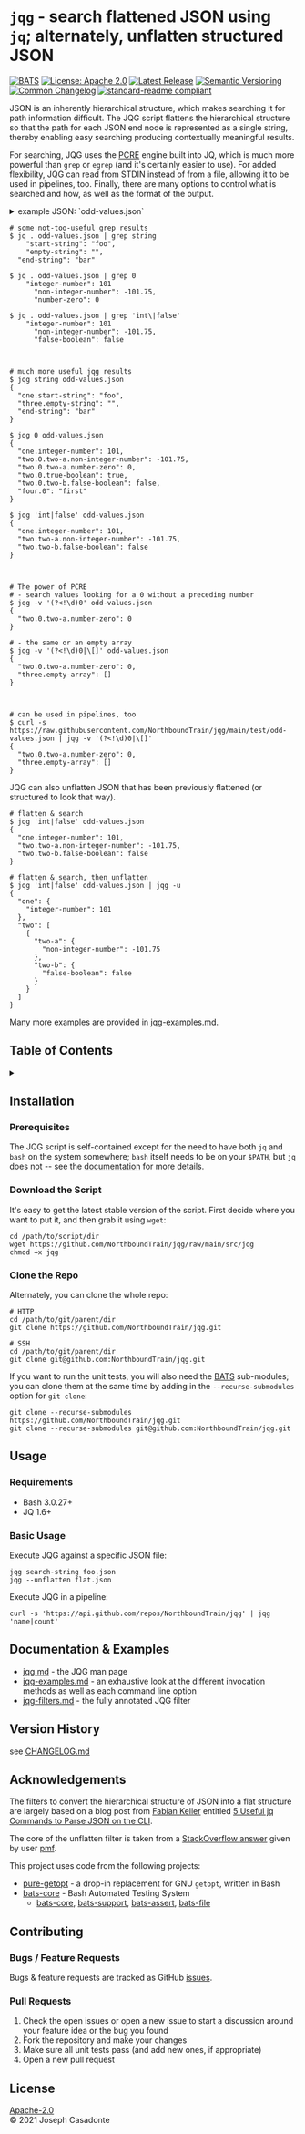 # `jqg` - search flattened JSON using `jq`; alternately, unflatten structured JSON

[![BATS](https://github.com/NorthboundTrain/jqg/actions/workflows/bats.yml/badge.svg)](https://github.com/NorthboundTrain/jqg/actions/workflows/bats.yml)
[![License: Apache 2.0](https://img.shields.io/badge/License-Apache_2.0-yellow.svg)](https://raw.githubusercontent.com/NorthboundTrain/jqg/main/LICENSE)
[![Latest Release](https://img.shields.io/github/v/release/NorthboundTrain/jqg?sort=semver)](https://github.com/NorthboundTrain/jqg/releases/latest)
[![Semantic Versioning](https://img.shields.io/badge/semantic_versioning-grey)](https://semver.org/)
[![Common Changelog](https://common-changelog.org/badge.svg)](https://common-changelog.org)
[![standard-readme compliant](https://img.shields.io/badge/readme%20style-standard-brightgreen.svg?style=flat-square)](https://github.com/RichardLitt/standard-readme)

JSON is an inherently hierarchical structure, which makes searching it for path information difficult. The JQG script flattens the hierarchical structure so that the path for each JSON end node is represented as a single string, thereby enabling easy searching producing contextually meaningful results.

For searching, JQG uses the [PCRE](https://en.wikipedia.org/wiki/Perl_Compatible_Regular_Expressions) engine built into JQ, which is much more powerful than `grep` or `egrep` (and it's certainly easier to use). For added flexibility, JQG can read from STDIN instead of from a file, allowing it to be used in pipelines, too. Finally, there are many options to control what is searched and how, as well as the format of the output.

<details><summary>example JSON: `odd-values.json`</summary>

```none
$ jq . odd-values.json
{
  "one": {
    "start-string": "foo",
    "null-value": null,
    "integer-number": 101
  },
  "two": [
    {
      "two-a": {
        "non-integer-number": -101.75,
        "number-zero": 0
      },
      "true-boolean": true,
      "two-b": {
        "false-boolean": false
      }
    },
    {
      "two-c": {
        "alpha-num-1": "a1",
        "alpha-num-2": "2b",
        "alpha-num-3": "a12b"
      }
    }
  ],
  "three": {
    "empty-string": "",
    "empty-object": {},
    "empty-array": []
  },
  "four": [
    "first",
    null,
    {},
    "fourth"
  ],
  "end-string": "bar"
}
```

</details>

```none
# some not-too-useful grep results
$ jq . odd-values.json | grep string
    "start-string": "foo",
    "empty-string": "",
  "end-string": "bar"

$ jq . odd-values.json | grep 0
    "integer-number": 101
      "non-integer-number": -101.75,
      "number-zero": 0

$ jq . odd-values.json | grep 'int\|false'
    "integer-number": 101
      "non-integer-number": -101.75,
      "false-boolean": false



# much more useful jqg results
$ jqg string odd-values.json
{
  "one.start-string": "foo",
  "three.empty-string": "",
  "end-string": "bar"
}

$ jqg 0 odd-values.json
{
  "one.integer-number": 101,
  "two.0.two-a.non-integer-number": -101.75,
  "two.0.two-a.number-zero": 0,
  "two.0.true-boolean": true,
  "two.0.two-b.false-boolean": false,
  "four.0": "first"
}

$ jqg 'int|false' odd-values.json
{
  "one.integer-number": 101,
  "two.two-a.non-integer-number": -101.75,
  "two.two-b.false-boolean": false
}



# The power of PCRE
# - search values looking for a 0 without a preceding number
$ jqg -v '(?<!\d)0' odd-values.json
{
  "two.0.two-a.number-zero": 0
}

# - the same or an empty array
$ jqg -v '(?<!\d)0|\[]' odd-values.json
{
  "two.0.two-a.number-zero": 0,
  "three.empty-array": []
}



# can be used in pipelines, too
$ curl -s https://raw.githubusercontent.com/NorthboundTrain/jqg/main/test/odd-values.json | jqg -v '(?<!\d)0|\[]'
{
  "two.0.two-a.number-zero": 0,
  "three.empty-array": []
}
```

JQG can also unflatten JSON that has been previously flattened (or structured to look that way).

```none
# flatten & search
$ jqg 'int|false' odd-values.json
{
  "one.integer-number": 101,
  "two.two-a.non-integer-number": -101.75,
  "two.two-b.false-boolean": false
}

# flatten & search, then unflatten
$ jqg 'int|false' odd-values.json | jqg -u
{
  "one": {
    "integer-number": 101
  },
  "two": [
    {
      "two-a": {
        "non-integer-number": -101.75
      },
      "two-b": {
        "false-boolean": false
      }
    }
  ]
}
```

Many more examples are provided in [jqg-examples.md](docs/jqg-examples.md).

## Table of Contents

<details><summary>&nbsp;</summary>

- [Installation](#installation)
- [Usage](#usage)
- [Documentation & Examples](#documentation--examples)
- [Version History](#version-history)
- [Acknowledgements](#acknowledgements)
- [Contributing](#contributing)
- [License](#license)

</details>

## Installation

### Prerequisites

The JQG script is self-contained except for the need to have both `jq` and `bash` on the system somewhere; `bash` itself needs to be on your `$PATH`, but `jq` does not -- see the [documentation](docs/jqg.md) for more details.

### Download the Script

It's easy to get the latest stable version of the script. First decide where you want to put it, and then grab it using `wget`:

```none
cd /path/to/script/dir
wget https://github.com/NorthboundTrain/jqg/raw/main/src/jqg
chmod +x jqg
```

### Clone the Repo

Alternately, you can clone the whole repo:

```none
# HTTP
cd /path/to/git/parent/dir
git clone https://github.com/NorthboundTrain/jqg.git

# SSH
cd /path/to/git/parent/dir
git clone git@github.com:NorthboundTrain/jqg.git
```

If you want to run the unit tests, you will also need the [BATS](https://github.com/bats-core) sub-modules; you can clone them at the same time by adding in the `--recurse-submodules` option for `git clone`:

```none
git clone --recurse-submodules https://github.com/NorthboundTrain/jqg.git
git clone --recurse-submodules git@github.com:NorthboundTrain/jqg.git
```

## Usage

### Requirements

- Bash 3.0.27+
- JQ 1.6+

### Basic Usage

Execute JQG against a specific JSON file:

```none
jqg search-string foo.json
jqg --unflatten flat.json
```

Execute JQG in a pipeline:

```none
curl -s 'https://api.github.com/repos/NorthboundTrain/jqg' | jqg 'name|count'
```

## Documentation & Examples

- [jqg.md](docs/jqg.md) - the JQG man page
- [jqg-examples.md](docs/jqg-examples.md) - an exhaustive look at the different invocation methods as well as each command line option
- [jqg-filters.md](docs/jqg-filters.md) - the fully annotated JQG filter

## Version History

see [CHANGELOG.md](CHANGELOG.md)

## Acknowledgements

The filters to convert the hierarchical structure of JSON into a flat structure are largely based on a blog post from [Fabian Keller](https://www.fabian-keller.de/about/) entitled [5 Useful jq Commands to Parse JSON on the CLI](https://www.fabian-keller.de/blog/5-useful-jq-commands-parse-json-cli/).

The core of the unflatten filter is taken from a [StackOverflow answer](https://stackoverflow.com/a/69650189) given by user [pmf](https://stackoverflow.com/users/2158479/pmf).

This project uses code from the following projects:

- [pure-getopt](https://github.com/agriffis/pure-getopt) - a drop-in replacement for GNU `getopt`, written in Bash
- [bats-core](https://github.com/bats-core) - Bash Automated Testing System
  - [bats-core](https://github.com/bats-core/bats-core), [bats-support](https://github.com/bats-core/bats-support), [bats-assert](https://github.com/bats-core/bats-assert), [bats-file](https://github.com/bats-core/bats-file)

## Contributing

### Bugs / Feature Requests

Bugs & feature requests are tracked as GitHub [issues](https://github.com/NorthboundTrain/jqg/issues).

### Pull Requests

1. Check the open issues or open a new issue to start a discussion around your feature idea or the bug you found
1. Fork the repository and make your changes
1. Make sure all unit tests pass (and add new ones, if appropriate)
1. Open a new pull request

## License

[Apache-2.0](LICENSE)<br />
© 2021 Joseph Casadonte
